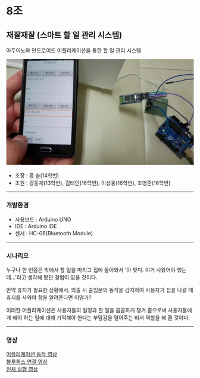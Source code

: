 # 8조

## 재잘재잘 (스마트 할 일 관리 시스템)  

아두이노와 안드로이드 어플리케이션을 통한 할 일 관리 시스템  

![](PPT/team8.png)

* 조장 : 홍 솔(14학번)  
* 조원 : 강동재(13학번), 김태인(16학번), 이상웅(16학번), 조영준(16학번)  

***

### 개발환경  

* 사용보드 : Arduino UNO  
* IDE : Arduino IDE  
* 센서 : HC-06(Bluetooth Module)  

***

### 시나리오  

누구나 한 번쯤은 밖에서 할 일을 마치고 집에 돌아와서 '아 맞다. 이거 사왔어야 했는데...'라고 생각해 봤던 경험이 있을 것이다.  

만약 휴지가 필요한 상황에서, 외출 시 출입문의 동작을 감지하여 사용자가 집을 나갈 때 휴지를 사와야 함을 알려준다면 어떨가?  

이러한 어플리케이션은 사용자들의 일정과 할 일을 꼼꼼하게 챙겨 줌으로써 사용자들에게 해야 하는 일에 대해 기억해야 한다는 부담감을 덜어주는 비서 역할을 해 줄 것이다.  

***

### 영상  

[어플리케이션 동작 영상](PPT/video-1.mp4)  
[블루투스 연결 영상](PPT/video-2.mp4)  
[전체 실행 영상](PPT/video-3.mp4)  
